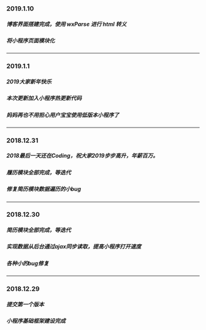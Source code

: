 ### 2019.1.10

##### 博客界面搭建完成，使用 wxParse 进行 html 转义

##### 将小程序页面模块化

--------------------------------------------------

### 2019.1.1

##### 2019大家新年快乐

##### 本次更新加入小程序热更新代码

##### 妈妈再也不用担心用户宝宝使用低版本小程序了

-----------------------------------------

### 2018.12.31

##### 2018最后一天还在Coding，祝大家2019步步高升，年薪百万。

##### 履历模块全部完成，等迭代

##### 修复简历模块数据遍历的小bug

---------------------------------------------------------------------------------------

### 2018.12.30

##### 简历模块全部完成，等迭代

##### 实现数据从后台通过ajax同步读取，提高小程序打开速度
##### 各种小的bug修复

------------------------------------------------------------

### 2018.12.29

##### 提交第一个版本
##### 小程序基础框架建设完成
